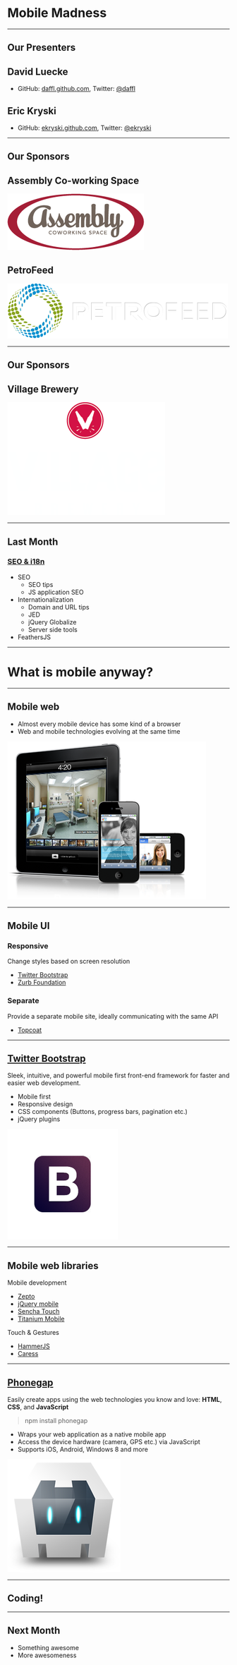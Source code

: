 # Mobile Madness

---

## Our Presenters

## David Luecke

* GitHub: [daffl.github.com](http://daffl.github.com), Twitter: [@daffl](http://twitter.com/daffl)

## Eric Kryski

* GitHub: [ekryski.github.com](http://ekryski.github.com), Twitter: [@ekryski](http://twitter.com/ekryski)

---

## Our Sponsors

## Assembly Co-working Space

![Assembly](images/sponsors/assembly_logo.png)

## PetroFeed

![PetroFeed](images/sponsors/pf-logo.png)

---

## Our Sponsors

## Village Brewery

![Village Brewery](images/sponsors/village_brewery_logo_inverted.png)

---

## Last Month

### [SEO & i18n](http://yycjs.com/seo-i18n)

* SEO
    * SEO tips
    * JS application SEO
* Internationalization
    * Domain and URL tips
    * JED
    * jQuery Globalize
    * Server side tools
* FeathersJS

---

# What is mobile anyway?

---

## Mobile web

- Almost every mobile device has some kind of a browser
- Web and mobile technologies evolving at the same time

![Mobile web](images/mobile_web.png)

---

## Mobile UI

### Responsive

Change styles based on screen resolution

- [Twitter Bootstrap](http://getbootstrap.com/)
- [Zurb Foundation](http://foundation.zurb.com/)

### Separate

Provide a separate mobile site, ideally communicating with the same API

- [Topcoat](http://topcoat.io/)

---

## [Twitter Bootstrap](http://getbootstrap.com/)

Sleek, intuitive, and powerful mobile first front-end framework for faster and easier web development.

- Mobile first
- Responsive design
- CSS components (Buttons, progress bars, pagination etc.)
- jQuery plugins

![Bootstrap logo](images/bootstrap-logo.png)

---

## Mobile web libraries

Mobile development

- [Zepto](http://zeptojs.com/)
- [jQuery mobile](http://jquerymobile.com/)
- [Sencha Touch](http://www.sencha.com/products/touch)
- [Titanium Mobile](http://www.appcelerator.com/products/titanium-mobile-application-development/)

Touch & Gestures

- [HammerJS](http://eightmedia.github.io/hammer.js/)
- [Caress](http://caressjs.com/)

---

## [Phonegap]()

Easily create apps using the web technologies you know and love: __HTML__, __CSS__, and __JavaScript__

> npm install phonegap

- Wraps your web application as a native mobile app
- Access the device hardware (camera, GPS etc.) via JavaScript
- Supports iOS, Android, Windows 8 and more

![Phonegap Logo](images/phonegap-logo.png)

---

## Coding!

---

## Next Month

* Something awesome
* More awesomeness
